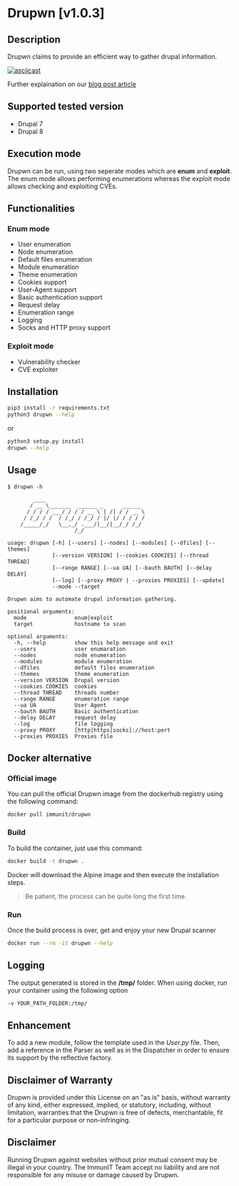 # Drupwn [v1.0.3]

## Description

Drupwn claims to provide an efficient way to gather drupal information.

[![asciicast](https://asciinema.org/a/J6dQmUJVskyHV07iARITfoLan.svg)](https://asciinema.org/a/J6dQmUJVskyHV07iARITfoLan)

Further explaination on our [blog post article](https://www.immunit.ch/en/blog/2018/04/10/yet-another-drupal-scanner-drupwn-2/)

## Supported tested version

* Drupal 7
* Drupal 8

## Execution mode

Drupwn can be run, using two seperate modes which are **enum** and **exploit**.
The enum mode allows performing enumerations whereas the exploit mode allows checking and exploiting CVEs.

## Functionalities

### Enum mode

* User enumeration
* Node enumeration
* Default files enumeration
* Module enumeration
* Theme enumeration
* Cookies support
* User-Agent support
* Basic authentication support
* Request delay
* Enumeration range
* Logging
* Socks and HTTP proxy support

### Exploit mode

* Vulnerability checker
* CVE exploiter

## Installation

```bash
pip3 install -r requirements.txt
python3 drupwn --help
```

or

```bash
python3 setup.py install
drupwn --help
```

## Usage

```
$ drupwn -h

        ____
       / __ \_______  ______ _      ______
      / / / / ___/ / / / __ \ | /| / / __ \
     / /_/ / /  / /_/ / /_/ / |/ |/ / / / /
    /_____/_/   \__,_/ .___/|__/|__/_/ /_/
                     /_/

usage: drupwn [-h] [--users] [--nodes] [--modules] [--dfiles] [--themes]
              [--version VERSION] [--cookies COOKIES] [--thread THREAD]
              [--range RANGE] [--ua UA] [--bauth BAUTH] [--delay DELAY]
              [--log] [--proxy PROXY | --proxies PROXIES] [--update]
              --mode --target

Drupwn aims to automate drupal information gathering.

positional arguments:
  mode               enum|exploit
  target             hostname to scan

optional arguments:
  -h, --help         show this help message and exit
  --users            user enumaration
  --nodes            node enumeration
  --modules          module enumeration
  --dfiles           default files enumeration
  --themes           theme enumeration
  --version VERSION  Drupal version
  --cookies COOKIES  cookies
  --thread THREAD    threads number
  --range RANGE      enumeration range
  --ua UA            User Agent
  --bauth BAUTH      Basic authentication
  --delay DELAY      request delay
  --log              file logging
  --proxy PROXY      [http|https|socks]://host:port
  --proxies PROXIES  Proxies file
```

## Docker alternative

### Official image

You can pull the official Drupwn image from the dockerhub registry using the following command:

```
docker pull immunit/drupwn
```

### Build

To build the container, just use this command:

```bash
docker build -t drupwn .
```

Docker will download the Alpine image and then execute the installation steps.

> Be patient, the process can be quite long the first time.

### Run

Once the build process is over, get and enjoy your new Drupal scanner

```bash
docker run --rm -it drupwn --help
```

## Logging

The output generated is stored in the **/tmp/** folder.
When using docker, run your container using the following option

```bash
-v YOUR_PATH_FOLDER:/tmp/
```

## Enhancement

To add a new module, follow the template used in the *User.py* file.
Then, add a reference in the Parser as well as in the Dispatcher in order to ensure its support by the reflective factory.

## Disclaimer of Warranty

Drupwn is provided under this License on an "as is" basis, without warranty of any kind, either expressed, implied, or statutory, including, without limitation, warranties that the Drupwn is free of defects, merchantable, fit for a particular purpose or non-infringing.

## Disclaimer

Running Drupwn against websites without prior mutual consent may be illegal in your country. The ImmunIT Team accept no liability and are not responsible for any misuse or damage caused by Drupwn.
